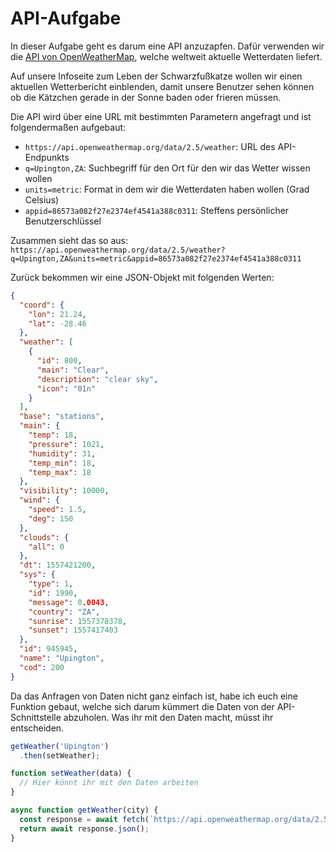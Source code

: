 # API-Aufgabe

In dieser Aufgabe geht es darum eine API anzuzapfen. Dafür verwenden wir die [API von OpenWeatherMap](https://openweathermap.org/api), welche weltweit aktuelle Wetterdaten liefert.

Auf unsere Infoseite zum Leben der Schwarzfußkatze wollen wir einen aktuellen Wetterbericht einblenden, damit unsere Benutzer sehen können ob die Kätzchen gerade in der Sonne baden oder frieren müssen.

Die API wird über eine URL mit bestimmten Parametern angefragt und ist folgendermaßen aufgebaut:

- `https://api.openweathermap.org/data/2.5/weather`: URL des API-Endpunkts
- `q=Upington,ZA`: Suchbegriff für den Ort für den wir das Wetter wissen wollen
- `units=metric`: Format in dem wir die Wetterdaten haben wollen (Grad Celsius)
- `appid=86573a082f27e2374ef4541a388c0311`: Steffens persönlicher Benutzerschlüssel

Zusammen sieht das so aus: `https://api.openweathermap.org/data/2.5/weather?q=Upington,ZA&units=metric&appid=86573a082f27e2374ef4541a388c0311`

Zurück bekommen wir eine JSON-Objekt mit folgenden Werten:

```json
{
  "coord": {
    "lon": 21.24,
    "lat": -28.46
  },
  "weather": [
    {
      "id": 800,
      "main": "Clear",
      "description": "clear sky",
      "icon": "01n"
    }
  ],
  "base": "stations",
  "main": {
    "temp": 18,
    "pressure": 1021,
    "humidity": 31,
    "temp_min": 18,
    "temp_max": 18
  },
  "visibility": 10000,
  "wind": {
    "speed": 1.5,
    "deg": 150
  },
  "clouds": {
    "all": 0
  },
  "dt": 1557421200,
  "sys": {
    "type": 1,
    "id": 1990,
    "message": 0.0043,
    "country": "ZA",
    "sunrise": 1557378378,
    "sunset": 1557417403
  },
  "id": 945945,
  "name": "Upington",
  "cod": 200
}
```

Da das Anfragen von Daten nicht ganz einfach ist, habe ich euch eine Funktion gebaut, welche sich darum kümmert die Daten von der API-Schnittstelle abzuholen. Was ihr mit den Daten macht, müsst ihr entscheiden.

```javascript
getWeather('Upington')
  .then(setWeather);

function setWeather(data) {
  // Hier könnt ihr mit den Daten arbeiten
}

async function getWeather(city) {
  const response = await fetch(`https://api.openweathermap.org/data/2.5/weather?q=${city}&units=metric&lang=de&appid=86573a082f27e2374ef4541a388c0311`);
  return await response.json();
}
```
